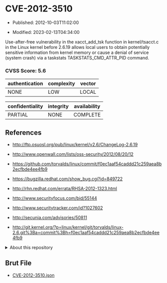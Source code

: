 # CVE-2012-3510

- Published: 2012-10-03T11:02:00

- Modified: 2023-02-13T04:34:00

Use-after-free vulnerability in the xacct_add_tsk function in kernel/tsacct.c in the Linux kernel before 2.6.19 allows local users to obtain potentially sensitive information from kernel memory or cause a denial of service (system crash) via a taskstats TASKSTATS_CMD_ATTR_PID command.

### CVSS Score: **5.6**

| authentication | complexity | vector |
| --- | --- | --- |
| NONE | LOW | LOCAL |

| confidentiality | integrity | availability |
| --- | --- | --- |
| PARTIAL | NONE | COMPLETE |

## References

* http://ftp.osuosl.org/pub/linux/kernel/v2.6/ChangeLog-2.6.19

* http://www.openwall.com/lists/oss-security/2012/08/20/12

* https://github.com/torvalds/linux/commit/f0ec1aaf54caddd21c259aea8b2ecfbde4ee4fb9

* https://bugzilla.redhat.com/show_bug.cgi?id=849722

* http://rhn.redhat.com/errata/RHSA-2012-1323.html

* http://www.securityfocus.com/bid/55144

* http://www.securitytracker.com/id?1027602

* http://secunia.com/advisories/50811

* http://git.kernel.org/?p=linux/kernel/git/torvalds/linux-2.6.git%3Ba=commit%3Bh=f0ec1aaf54caddd21c259aea8b2ecfbde4ee4fb9

<details>
<summary>About this repository</summary> 

  This repository is part of the project [Live Hack CVE](https://github.com/Live-Hack-CVE). Main website can be found [www.live-hack.org](https://www.live-hack.org) 
  
  Made by [Sn0wAlice](https://github.com/Sn0wAlice) for the people that care about security and need to have a feed of the latest CVEs. Hope you enjoy it, don't forget to star the repo and follow me on [Twitter](https://twitter.com/Sn0wAlice) and [Github](https://github.com/Sn0wAlice). And that is my [personnal website](https://www.alice-snow.me/)

  - [Home Page](https://github.com/Live-Hack-CVE)
  - [Framework](https://github.com/Live-Hack-CVE/cve-framework)
  - [CVE database](https://github.com/Live-Hack-CVE/full_database)
  - [Changelog](https://github.com/Live-Hack-CVE/Changelog)
</details>

## Brut File

* [CVE-2012-3510.json](https://raw.githubusercontent.com/Live-Hack-CVE/full_database/main/cves/2012/CVE-2012-3510.json)

